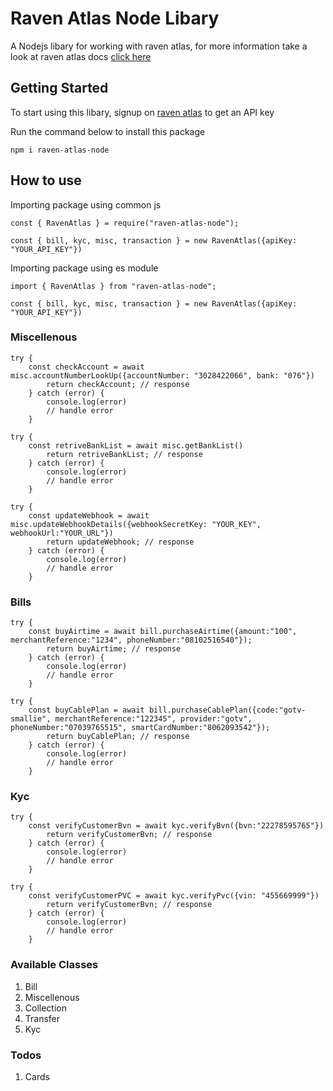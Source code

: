 # Raven Atlas Node Libary

A Nodejs libary for working with raven atlas, for more information take a look at raven atlas docs [click here](https://raven-atlas.readme.io)


## Getting Started

To start using this libary, signup on [raven atlas](https://dash.readme.com/to/raven-atlas/signup) to get an API key

Run the command below to install this package

`npm i raven-atlas-node`

## How to use

Importing package using common js
```
const { RavenAtlas } = require("raven-atlas-node");

const { bill, kyc, misc, transaction } = new RavenAtlas({apiKey: "YOUR_API_KEY"})

```
Importing package using es module
```
import { RavenAtlas } from "raven-atlas-node";

const { bill, kyc, misc, transaction } = new RavenAtlas({apiKey: "YOUR_API_KEY"})

```

### Miscellenous
```
try {
    const checkAccount = await misc.accountNumberLookUp({accountNumber: "3028422066", bank: "076"})
        return checkAccount; // response
    } catch (error) {
        console.log(error)
        // handle error
    }

try {
    const retriveBankList = await misc.getBankList()
        return retriveBankList; // response
    } catch (error) {
        console.log(error)
        // handle error
    }

try {
    const updateWebhook = await misc.updateWebhookDetails({webhookSecretKey: "YOUR_KEY", webhookUrl:"YOUR_URL"})
        return updateWebhook; // response
    } catch (error) {
        console.log(error)
        // handle error
    }

```
### Bills

```
try {
    const buyAirtime = await bill.purchaseAirtime({amount:"100", merchantReference:"1234", phoneNumber:"08102516540"});
        return buyAirtime; // response
    } catch (error) {
        console.log(error)
        // handle error
    }

try {
    const buyCablePlan = await bill.purchaseCablePlan({code:"gotv-smallie", merchantReference:"122345", provider:"gotv", phoneNumber:"07039765515", smartCardNumber:"8062093542"});
        return buyCablePlan; // response
    } catch (error) {
        console.log(error)
        // handle error
    }

```
### Kyc

```
try {
    const verifyCustomerBvn = await kyc.verifyBvn({bvn:"22278595765"})
        return verifyCustomerBvn; // response
    } catch (error) {
        console.log(error)
        // handle error
    }

try {
    const verifyCustomerPVC = await kyc.verifyPvc({vin: "455669999"})
        return verifyCustomerBvn; // response
    } catch (error) {
        console.log(error)
        // handle error
    }

```

### Available Classes

1. Bill
2. Miscellenous
3. Collection
4. Transfer
5. Kyc
### Todos                                                                                                                                                 

1. Cards

